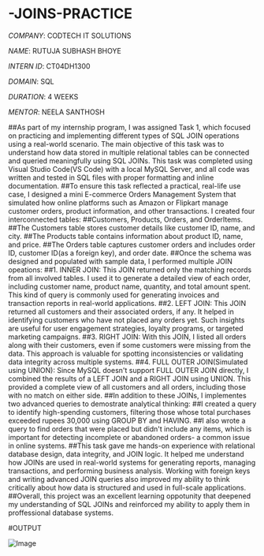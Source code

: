 # -JOINS-PRACTICE

*COMPANY*: CODTECH IT SOLUTIONS

*NAME*: RUTUJA SUBHASH BHOYE

*INTERN ID*: CT04DH1300

*DOMAIN*: SQL

*DURATION*: 4 WEEKS

*MENTOR*: NEELA SANTHOSH 

##As part of my internship program, I was assigned Task 1, which focused on practicing and implementing different types of SQL JOIN operations using a real-world scenario. The main objective of this task was to understand how data stored in multiple relational tables can be connected and queried meaningfully using SQL JOINs. This task was completed using Visual Studio Code(VS Code) with a local MySQL Server, and all code was written and tested in SQL files with proper formatting and inline documentation.
##To ensure this task reflected a practical, real-life use case, I designed a mini E-commerce Orders Management System that simulated how online platforms such as Amazon or Flipkart manage customer orders, product information, and other transactions. I created four interconnected tables:
##Customers, Products, Orders, and OrderItems.
##The Customers table stores customer details like customer ID, name, and city.
##The Products table contains information about product ID, name, and price.
##The Orders table captures customer orders and includes order ID, customer ID(as a foreign key), and order date.
##Once the schema was designed and populated with sample data, I performed multiple JOIN opeations:
##1. INNER JOIN: This JOIN returned only the matching records from all involved tables. I used it to generate a detailed view of each order, including customer name, product name, quantity, and total amount spent. This kind of query is commonly used for generating invoices and transaction reports in real-world applications.
##2. LEFT JOIN: This JOIN returned all customers and their associated orders, if any. It helped in identifying customers who have not placed any orders yet. Such insights are useful for user engagement strategies, loyalty programs, or targeted marketing campaigns.
##3. RIGHT JOIN: With this JOIN, I listed all orders along with their customers, even if some customers were missing from the data. This approach is valuable for spotting inconsistencies or validating data integrity across multiple systems.
##4. FULL OUTER JOIN(Simulated using UNION): Since MySQL doesn't support FULL OUTER JOIN directly, I combined the results of a LEFT JOIN and a RIGHT JOIN using UNION. This provided a complete view of all customers and all orders, including those with no match on either side. 
##In addition to these JOINs, I implementes two advanced queries to demostrate analytical thinking:
##I created a query to identify high-spending customers, filtering those whose total purchases exceeded rupees 30,000 using GROUP BY and HAVING.
##I also wrote a query to find orders that were placed but didn't include any items, which is important for detecting incomplete or abandoned orders- a common issue in online systems.
##This task gave me hands-on experience with relational database design, data integrity, and JOIN logic. It helped me understand how JOINs are used in real-world systems for generating reports, managing transactions, and performing business analysis. Working with foreign keys and writing advanced JOIN queries also improved my ability to think critically about how data is structured and used in full-scale applications.
##Overall, this project was an excellent learning oppotunity that deepened my understanding of SQL JOINs and reinforced my ability to apply them in proffessional database systems.

#OUTPUT

![Image](https://github.com/user-attachments/assets/0a2cdd63-70f5-48e2-a8ef-9981e58cfb09)

